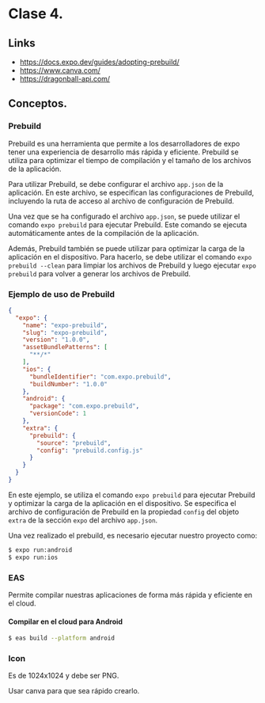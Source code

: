 # Clase 4.

## Links

- https://docs.expo.dev/guides/adopting-prebuild/
- https://www.canva.com/
- https://dragonball-api.com/

## Conceptos.

### Prebuild

Prebuild es una herramienta que permite a los desarrolladores de expo tener una experiencia de desarrollo más rápida y eficiente. Prebuild se utiliza para optimizar el tiempo de compilación y el tamaño de los archivos de la aplicación.

Para utilizar Prebuild, se debe configurar el archivo `app.json` de la aplicación. En este archivo, se especifican las configuraciones de Prebuild, incluyendo la ruta de acceso al archivo de configuración de Prebuild.

Una vez que se ha configurado el archivo `app.json`, se puede utilizar el comando `expo prebuild` para ejecutar Prebuild. Este comando se ejecuta automáticamente antes de la compilación de la aplicación.

Además, Prebuild también se puede utilizar para optimizar la carga de la aplicación en el dispositivo. Para hacerlo, se debe utilizar el comando `expo prebuild --clean` para limpiar los archivos de Prebuild y luego ejecutar `expo prebuild` para volver a generar los archivos de Prebuild.

### Ejemplo de uso de Prebuild

```json
{
  "expo": {
    "name": "expo-prebuild",
    "slug": "expo-prebuild",
    "version": "1.0.0",
    "assetBundlePatterns": [
      "**/*"
    ],
    "ios": {
      "bundleIdentifier": "com.expo.prebuild",
      "buildNumber": "1.0.0"
    },
    "android": {
      "package": "com.expo.prebuild",
      "versionCode": 1
    },
    "extra": {
      "prebuild": {
        "source": "prebuild",
        "config": "prebuild.config.js"
      }
    }
  }
}
```

En este ejemplo, se utiliza el comando `expo prebuild` para ejecutar Prebuild y optimizar la carga de la aplicación en el dispositivo. Se especifica el archivo de configuración de Prebuild en la propiedad `config` del objeto `extra` de la sección `expo` del archivo `app.json`.


Una vez realizado el prebuild, es necesario ejecutar nuestro proyecto como:

```bash
$ expo run:android
$ expo run:ios
```

### EAS

Permite compilar nuestras aplicaciones de forma más rápida y eficiente en el cloud.

#### Compilar en el cloud para Android
```bash
$ eas build --platform android
```

### Icon
Es de 1024x1024 y debe ser PNG.

Usar canva para que sea rápido crearlo.

